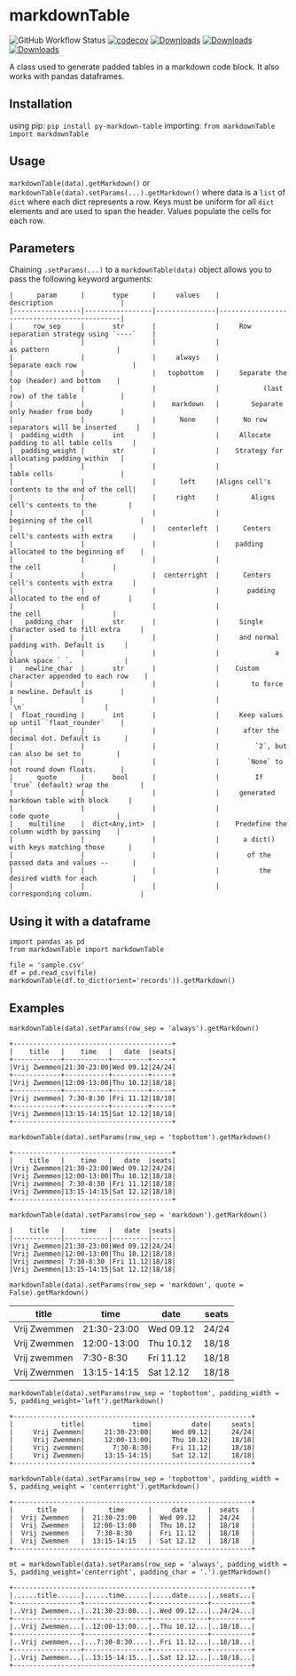 # markdownTable
![GitHub Workflow Status](https://img.shields.io/github/workflow/status/hvalev/markdownTable/test'n'publish)
[![codecov](https://codecov.io/gh/hvalev/markdownTable/branch/main/graph/badge.svg?token=ZZ8WXO4H6P)](https://codecov.io/gh/hvalev/markdownTable)
[![Downloads](https://pepy.tech/badge/py-markdown-table)](https://pepy.tech/project/py-markdown-table)
[![Downloads](https://pepy.tech/badge/py-markdown-table/month)](https://pepy.tech/project/py-markdown-table)
[![Downloads](https://pepy.tech/badge/py-markdown-table/week)](https://pepy.tech/project/py-markdown-table)

A class used to generate padded tables in a markdown code block. It also works with pandas dataframes.

## Installation
using pip:
```pip install py-markdown-table```
importing:
```from markdownTable import markdownTable```

## Usage
```markdownTable(data).getMarkdown()```
or
```markdownTable(data).setParams(...).getMarkdown()```
where data is a `list` of `dict` where each dict represents a row. Keys must be uniform for all `dict` elements and are used to span the header. Values populate the cells for each row. 
## Parameters
Chaining `.setParams(...)` to a `markdownTable(data)` object allows you to pass the following keyword arguments:

```
|      param      |       type      |     values    |                 description                 |
|-----------------|-----------------|---------------|---------------------------------------------|
|     row_sep     |       str       |               |     Row separation strategy using `----`    |
|                 |                 |               |                  as pattern                 |
|                 |                 |     always    |              Separate each row              |
|                 |                 |   topbottom   |     Separate the top (header) and bottom    |
|                 |                 |               |           (last row) of the table           |
|                 |                 |    markdown   |        Separate only header from body       |
|                 |                 |      None     |      No row separators will be inserted     |
|  padding_width  |       int       |               |     Allocate padding to all table cells     |
|  padding_weight |       str       |               |    Strategy for allocating padding within   |
|                 |                 |               |                 table cells                 |
|                 |                 |      left     |Aligns cell's contents to the end of the cell|
|                 |                 |     right     |        Aligns cell's contents to the        |
|                 |                 |               |            beginning of the cell            |
|                 |                 |   centerleft  |      Centers cell's contents with extra     |
|                 |                 |               |    padding allocated to the beginning of    |
|                 |                 |               |                   the cell                  |
|                 |                 |  centerright  |      Centers cell's contents with extra     |
|                 |                 |               |       padding allocated to the end of       |
|                 |                 |               |                   the cell                  |
|   padding_char  |       str       |               |     Single character used to fill extra     |
|                 |                 |               |     and normal padding with. Default is     |
|                 |                 |               |              a blank space ` `.             |
|   newline_char  |       str       |               |    Custom character appended to each row    |
|                 |                 |               |        to force a newline. Default is       |
|                 |                 |               |                     `\n`                    |
|  float_rounding |       int       |               |     Keep values up until `float_rounder`    |
|                 |                 |               |      after the decimal dot. Default is      |
|                 |                 |               |         `2`, but can also be set to         |
|                 |                 |               |       `None` to not round down floats.      |
|      quote      |       bool      |               |         If `true` (default) wrap the        |
|                 |                 |               |     generated markdown table with block     |
|                 |                 |               |                  code quote                 |
|    multiline    |  dict<Any,int>  |               |    Predefine the column width by passing    |
|                 |                 |               |      a dict() with keys matching those      |
|                 |                 |               |       of the passed data and values --      |
|                 |                 |               |          the desired width for each         |
|                 |                 |               |            corresponding column.            |
```

## Using it with a dataframe

```
import pandas as pd
from markdownTable import markdownTable

file = 'sample.csv'
df = pd.read_csv(file)
markdownTable(df.to_dict(orient='records')).getMarkdown()
```

## Examples

```markdownTable(data).setParams(row_sep = 'always').getMarkdown()```
```
+----------------------------------------+
|    title   |    time   |   date  |seats|
+------------+-----------+---------+-----+
|Vrij Zwemmen|21:30-23:00|Wed 09.12|24/24|
+------------+-----------+---------+-----+
|Vrij Zwemmen|12:00-13:00|Thu 10.12|18/18|
+------------+-----------+---------+-----+
|Vrij zwemmen| 7:30-8:30 |Fri 11.12|18/18|
+------------+-----------+---------+-----+
|Vrij Zwemmen|13:15-14:15|Sat 12.12|18/18|
+----------------------------------------+
```

```markdownTable(data).setParams(row_sep = 'topbottom').getMarkdown()```
```
+----------------------------------------+
|    title   |    time   |   date  |seats|
|Vrij Zwemmen|21:30-23:00|Wed 09.12|24/24|
|Vrij Zwemmen|12:00-13:00|Thu 10.12|18/18|
|Vrij zwemmen| 7:30-8:30 |Fri 11.12|18/18|
|Vrij Zwemmen|13:15-14:15|Sat 12.12|18/18|
+----------------------------------------+
```

```markdownTable(data).setParams(row_sep = 'markdown').getMarkdown()```
```
|    title   |    time   |   date  |seats|
|------------|-----------|---------|-----|
|Vrij Zwemmen|21:30-23:00|Wed 09.12|24/24|
|Vrij Zwemmen|12:00-13:00|Thu 10.12|18/18|
|Vrij zwemmen| 7:30-8:30 |Fri 11.12|18/18|
|Vrij Zwemmen|13:15-14:15|Sat 12.12|18/18|
```

```markdownTable(data).setParams(row_sep = 'markdown', quote = False).getMarkdown()```

|    title   |    time   |   date  |seats|
|------------|-----------|---------|-----|
|Vrij Zwemmen|21:30-23:00|Wed 09.12|24/24|
|Vrij Zwemmen|12:00-13:00|Thu 10.12|18/18|
|Vrij zwemmen| 7:30-8:30 |Fri 11.12|18/18|
|Vrij Zwemmen|13:15-14:15|Sat 12.12|18/18|


```markdownTable(data).setParams(row_sep = 'topbottom', padding_width = 5, padding_weight='left').getMarkdown()```
```
+------------------------------------------------------------+
|            title|            time|          date|     seats|
|     Vrij Zwemmen|     21:30-23:00|     Wed 09.12|     24/24|
|     Vrij Zwemmen|     12:00-13:00|     Thu 10.12|     18/18|
|     Vrij zwemmen|       7:30-8:30|     Fri 11.12|     18/18|
|     Vrij Zwemmen|     13:15-14:15|     Sat 12.12|     18/18|
+------------------------------------------------------------+
```

```markdownTable(data).setParams(row_sep = 'topbottom', padding_width = 5, padding_weight = 'centerright').getMarkdown()```
```
+------------------------------------------------------------+
|      title      |      time      |     date     |  seats   |
|  Vrij Zwemmen   |  21:30-23:00   |  Wed 09.12   |  24/24   |
|  Vrij Zwemmen   |  12:00-13:00   |  Thu 10.12   |  18/18   |
|  Vrij zwemmen   |   7:30-8:30    |  Fri 11.12   |  18/18   |
|  Vrij Zwemmen   |  13:15-14:15   |  Sat 12.12   |  18/18   |
+------------------------------------------------------------+
```

```mt = markdownTable(data).setParams(row_sep = 'always', padding_width = 5, padding_weight='centerright', padding_char = '.').getMarkdown()```
```
+------------------------------------------------------------+
|......title......|......time......|.....date.....|..seats...|
+-----------------+----------------+--------------+----------+
|..Vrij Zwemmen...|..21:30-23:00...|..Wed 09.12...|..24/24...|
+-----------------+----------------+--------------+----------+
|..Vrij Zwemmen...|..12:00-13:00...|..Thu 10.12...|..18/18...|
+-----------------+----------------+--------------+----------+
|..Vrij zwemmen...|...7:30-8:30....|..Fri 11.12...|..18/18...|
+-----------------+----------------+--------------+----------+
|..Vrij Zwemmen...|..13:15-14:15...|..Sat 12.12...|..18/18...|
+------------------------------------------------------------+
```
